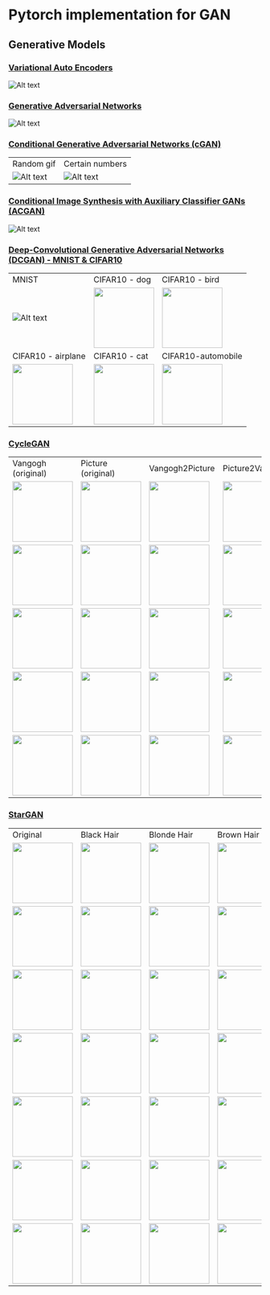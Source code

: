 Pytorch implementation for GAN
===================================================


## Generative Models

### [Variational Auto Encoders](https://github.com/leebebeto/pytorch-implementation/blob/master/GAN/VAE/main.py)

![Alt text](https://github.com/leebebeto/pytorch-implementation/blob/master/GAN/VAE/result.gif)

### [Generative Adversarial Networks](https://github.com/leebebeto/pytorch-implementation/blob/master/GAN/GAN/main.py)

![Alt text](https://github.com/leebebeto/pytorch-implementation/blob/master/GAN/GAN/result.gif)


### [Conditional Generative Adversarial Networks (cGAN)](https://github.com/leebebeto/pytorch-implementation/blob/master/GAN/CGAN/main.py)

|   |   |
|---|---|
| Random gif | Certain numbers | 
| ![Alt text](https://github.com/leebebeto/pytorch-implementation/blob/master/GAN/CGAN/result.gif) |  ![Alt text](https://github.com/leebebeto/pytorch-implementation/blob/master/GAN/CGAN/final-test-image.png) |


### [Conditional Image Synthesis with Auxiliary Classifier GANs (ACGAN)](https://github.com/leebebeto/pytorch-implementation/blob/master/GAN/ACGAN/main.py)

![Alt text](https://github.com/leebebeto/pytorch-implementation/blob/master/GAN/ACGAN/result.gif) 



<!-- Condition: giving certain numbers as conditions -->



### [Deep-Convolutional Generative Adversarial Networks (DCGAN) - MNIST & CIFAR10](https://github.com/leebebeto/pytorch-implementation/blob/master/GAN/DCGAN/main_cifar.py)

|   |   |   |
|---|---|---|
|  MNIST  |  CIFAR10 - dog  |  CIFAR10 - bird  |
| ![Alt text](https://github.com/leebebeto/pytorch-implementation/blob/master/GAN/DCGAN/result.gif) |  <img src="https://github.com/leebebeto/pytorch-implementation/blob/master/GAN/DCGAN/dog.png" width=120> |  <img src="https://github.com/leebebeto/pytorch-implementation/blob/master/GAN/DCGAN/bird.png" width=120> | 
| CIFAR10 - airplane  |  CIFAR10 - cat  | CIFAR10-automobile  | 
|<img src="https://github.com/leebebeto/pytorch-implementation/blob/master/GAN/DCGAN/airplane.png" width=120> | <img src="https://github.com/leebebeto/pytorch-implementation/blob/master/GAN/DCGAN/cat.png" width=120> | <img src="https://github.com/leebebeto/pytorch-implementation/blob/master/GAN/DCGAN/automobile.png" width=120> |


### [CycleGAN](https://github.com/leebebeto/pytorch-implementation/blob/master/GAN/CycleGAN/main.py)

|   |   |   |   | 
|---|---|---|---|
|  Vangogh (original)  |  Picture (original)  |  Vangogh2Picture  |  Picture2Vangogh  | 
|  <img src="https://github.com/leebebeto/pytorch-implementation/blob/master/GAN/CycleGAN/assets/van_1.png" width=120> |  <img src="https://github.com/leebebeto/pytorch-implementation/blob/master/GAN/CycleGAN/assets/pic_1.png" width=120> |  <img src="https://github.com/leebebeto/pytorch-implementation/blob/master/GAN/CycleGAN/assets/van2pic_1.png" width=120> | <img src="https://github.com/leebebeto/pytorch-implementation/blob/master/GAN/CycleGAN/assets/pic2van_1.png" width=120>|
|<img src="https://github.com/leebebeto/pytorch-implementation/blob/master/GAN/CycleGAN/assets/van_4.png" width=120> |  <img src="https://github.com/leebebeto/pytorch-implementation/blob/master/GAN/CycleGAN/assets/pic_4.png" width=120> |  <img src="https://github.com/leebebeto/pytorch-implementation/blob/master/GAN/CycleGAN/assets/van2pic_4.png" width=120> | <img src="https://github.com/leebebeto/pytorch-implementation/blob/master/GAN/CycleGAN/assets/pic2van_4.png" width=120> |
|<img src="https://github.com/leebebeto/pytorch-implementation/blob/master/GAN/CycleGAN/assets/van_5.png" width=120> |  <img src="https://github.com/leebebeto/pytorch-implementation/blob/master/GAN/CycleGAN/assets/pic_5.png" width=120> |  <img src="https://github.com/leebebeto/pytorch-implementation/blob/master/GAN/CycleGAN/assets/van2pic_5.png" width=120> | <img src="https://github.com/leebebeto/pytorch-implementation/blob/master/GAN/CycleGAN/assets/pic2van_5.png" width=120> |
|<img src="https://github.com/leebebeto/pytorch-implementation/blob/master/GAN/CycleGAN/assets/van_6.png" width=120> |  <img src="https://github.com/leebebeto/pytorch-implementation/blob/master/GAN/CycleGAN/assets/pic_6.png" width=120> |  <img src="https://github.com/leebebeto/pytorch-implementation/blob/master/GAN/CycleGAN/assets/van2pic_6.png" width=120> | <img src="https://github.com/leebebeto/pytorch-implementation/blob/master/GAN/CycleGAN/assets/pic2van_6.png" width=120> |
|<img src="https://github.com/leebebeto/pytorch-implementation/blob/master/GAN/CycleGAN/assets/van_7.png" width=120> |  <img src="https://github.com/leebebeto/pytorch-implementation/blob/master/GAN/CycleGAN/assets/pic_7.png" width=120> |  <img src="https://github.com/leebebeto/pytorch-implementation/blob/master/GAN/CycleGAN/assets/van2pic_7.png" width=120> | <img src="https://github.com/leebebeto/pytorch-implementation/blob/master/GAN/CycleGAN/assets/pic2van_7.png" width=120> |

### [StarGAN](https://github.com/leebebeto/pytorch-implementation/blob/master/GAN/StarGAN/main.py)

|   |   |   |   |   |   | 
|---|---|---|---|---|---|
|  Original  |  Black Hair  |  Blonde Hair  |  Brown Hair  |  Male  |  Young  |   
|  <img src="https://github.com/leebebeto/pytorch-implementation/blob/master/GAN/StarGAN/assets/1_original.png" width=120> |  <img src="https://github.com/leebebeto/pytorch-implementation/blob/master/GAN/StarGAN/assets/1_black.png" width=120> | <img src="https://github.com/leebebeto/pytorch-implementation/blob/master/GAN/StarGAN/assets/1_blonde.png" width=120>| <img src="https://github.com/leebebeto/pytorch-implementation/blob/master/GAN/StarGAN/assets/1_brown.png" width=120>| <img src="https://github.com/leebebeto/pytorch-implementation/blob/master/GAN/StarGAN/assets/1_male.png" width=120>|  <img src="https://github.com/leebebeto/pytorch-implementation/blob/master/GAN/StarGAN/assets/1_young.png" width=120>|  
|  <img src="https://github.com/leebebeto/pytorch-implementation/blob/master/GAN/StarGAN/assets/2_original.png" width=120> |  <img src="https://github.com/leebebeto/pytorch-implementation/blob/master/GAN/StarGAN/assets/2_black.png" width=120> | <img src="https://github.com/leebebeto/pytorch-implementation/blob/master/GAN/StarGAN/assets/2_blonde.png" width=120>| <img src="https://github.com/leebebeto/pytorch-implementation/blob/master/GAN/StarGAN/assets/2_brown.png" width=120>| <img src="https://github.com/leebebeto/pytorch-implementation/blob/master/GAN/StarGAN/assets/2_male.png" width=120>|  <img src="https://github.com/leebebeto/pytorch-implementation/blob/master/GAN/StarGAN/assets/2_young.png" width=120>|  
|  <img src="https://github.com/leebebeto/pytorch-implementation/blob/master/GAN/StarGAN/assets/3_original.png" width=120> |  <img src="https://github.com/leebebeto/pytorch-implementation/blob/master/GAN/StarGAN/assets/3_black.png" width=120> | <img src="https://github.com/leebebeto/pytorch-implementation/blob/master/GAN/StarGAN/assets/3_blonde.png" width=120>| <img src="https://github.com/leebebeto/pytorch-implementation/blob/master/GAN/StarGAN/assets/3_brown.png" width=120>| <img src="https://github.com/leebebeto/pytorch-implementation/blob/master/GAN/StarGAN/assets/3_male.png" width=120>|  <img src="https://github.com/leebebeto/pytorch-implementation/blob/master/GAN/StarGAN/assets/3_young.png" width=120>|  
|  <img src="https://github.com/leebebeto/pytorch-implementation/blob/master/GAN/StarGAN/assets/4_original.png" width=120> |  <img src="https://github.com/leebebeto/pytorch-implementation/blob/master/GAN/StarGAN/assets/4_black.png" width=120> | <img src="https://github.com/leebebeto/pytorch-implementation/blob/master/GAN/StarGAN/assets/4_blonde.png" width=120>| <img src="https://github.com/leebebeto/pytorch-implementation/blob/master/GAN/StarGAN/assets/4_brown.png" width=120>| <img src="https://github.com/leebebeto/pytorch-implementation/blob/master/GAN/StarGAN/assets/4_male.png" width=120>|  <img src="https://github.com/leebebeto/pytorch-implementation/blob/master/GAN/StarGAN/assets/4_young.png" width=120>|  
|  <img src="https://github.com/leebebeto/pytorch-implementation/blob/master/GAN/StarGAN/assets/5_original.png" width=120> |  <img src="https://github.com/leebebeto/pytorch-implementation/blob/master/GAN/StarGAN/assets/5_black.png" width=120> | <img src="https://github.com/leebebeto/pytorch-implementation/blob/master/GAN/StarGAN/assets/5_blonde.png" width=120>| <img src="https://github.com/leebebeto/pytorch-implementation/blob/master/GAN/StarGAN/assets/5_brown.png" width=120>| <img src="https://github.com/leebebeto/pytorch-implementation/blob/master/GAN/StarGAN/assets/5_male.png" width=120>|  <img src="https://github.com/leebebeto/pytorch-implementation/blob/master/GAN/StarGAN/assets/5_young.png" width=120>|  
|  <img src="https://github.com/leebebeto/pytorch-implementation/blob/master/GAN/StarGAN/assets/6_original.png" width=120> |  <img src="https://github.com/leebebeto/pytorch-implementation/blob/master/GAN/StarGAN/assets/6_black.png" width=120> | <img src="https://github.com/leebebeto/pytorch-implementation/blob/master/GAN/StarGAN/assets/6_blonde.png" width=120>| <img src="https://github.com/leebebeto/pytorch-implementation/blob/master/GAN/StarGAN/assets/6_brown.png" width=120>| <img src="https://github.com/leebebeto/pytorch-implementation/blob/master/GAN/StarGAN/assets/6_male.png" width=120>|  <img src="https://github.com/leebebeto/pytorch-implementation/blob/master/GAN/StarGAN/assets/6_young.png" width=120>|  
|  <img src="https://github.com/leebebeto/pytorch-implementation/blob/master/GAN/StarGAN/assets/7_original.png" width=120> |  <img src="https://github.com/leebebeto/pytorch-implementation/blob/master/GAN/StarGAN/assets/7_black.png" width=120> | <img src="https://github.com/leebebeto/pytorch-implementation/blob/master/GAN/StarGAN/assets/7_blonde.png" width=120>| <img src="https://github.com/leebebeto/pytorch-implementation/blob/master/GAN/StarGAN/assets/7_brown.png" width=120>| <img src="https://github.com/leebebeto/pytorch-implementation/blob/master/GAN/StarGAN/assets/7_male.png" width=120>|  <img src="https://github.com/leebebeto/pytorch-implementation/blob/master/GAN/StarGAN/assets/7_young.png" width=120>|  



